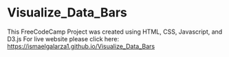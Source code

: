 # Visualize_Data_Bars

This FreeCodeCamp Project was created using HTML, CSS, Javascript, and D3.js
For live website please click here: https://ismaelgalarza1.github.io/Visualize_Data_Bars
